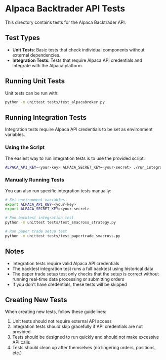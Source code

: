 # Alpaca Backtrader API Tests

This directory contains tests for the Alpaca Backtrader API.

## Test Types

- **Unit Tests**: Basic tests that check individual components without external dependencies.
- **Integration Tests**: Tests that require Alpaca API credentials and integrate with the Alpaca platform.

## Running Unit Tests

Unit tests can be run with:

```bash
python -m unittest tests/test_alpacabroker.py
```

## Running Integration Tests

Integration tests require Alpaca API credentials to be set as environment variables.

### Using the Script

The easiest way to run integration tests is to use the provided script:

```bash
ALPACA_API_KEY=<your-key> ALPACA_SECRET_KEY=<your-secret> ./run_integration_tests.sh
```

### Manually Running Tests

You can also run specific integration tests manually:

```bash
# Set environment variables
export ALPACA_API_KEY=<your-key>
export ALPACA_SECRET_KEY=<your-secret>

# Run backtest integration test
python -m unittest tests/test_smacross_strategy.py

# Run paper trade setup test
python -m unittest tests/test_papertrade_smacross.py
```

## Notes

- Integration tests require valid Alpaca API credentials
- The backtest integration test runs a full backtest using historical data
- The paper trade setup test only checks that the setup is correct without running real-time data processing or submitting orders
- If you don't have credentials, these tests will be skipped

## Creating New Tests

When creating new tests, follow these guidelines:

1. Unit tests should not require external API access
2. Integration tests should skip gracefully if API credentials are not provided
3. Tests should be designed to run quickly and should not make excessive API calls
4. Tests should clean up after themselves (no lingering orders, positions, etc.) 